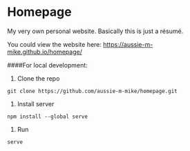 # Homepage
My very own personal website. Basically this is just a résumé.

You could view the website here: https://aussie-m-mike.github.io/homepage/


####For local development:
1. Clone the repo 

```git clone https://github.com/aussie-m-mike/homepage.git```

1. Install server

```npm install --global serve```

1. Run 

```serve```
